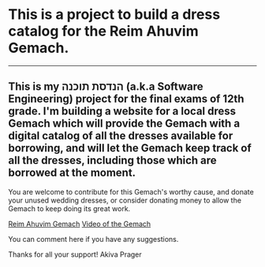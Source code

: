 ﻿# **This is a project to build a dress catalog for the Reim Ahuvim Gemach.**

---
This is my הנדסת תוכנה (a.k.a Software Engineering) project for the final exams of 12th grade.
I'm building a website for a local dress Gemach which will provide the Gemach with a digital catalog of all the dresses available for borrowing, and will let the Gemach keep track of all the dresses, including those which are borrowed at the moment.
---
You are welcome to contribute for this Gemach's worthy cause, and donate your unused wedding dresses, or consider donating money to allow the Gemach to keep doing its great work.

[Reim Ahuvim Gemach](https://gemachbs.com)
[Video of the Gemach](https://www.youtube.com/watch?v=1qGIhIIqiMg)

You can comment here if you have any suggestions.

Thanks for all your support!
Akiva Prager
